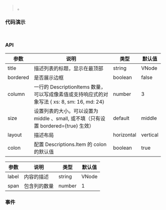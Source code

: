 #   

>  。


###  代码演示

```
 
```

### API
参数|说明|类型|默认值
--|--|--|--
title|描述列表的标题，显示在最顶部|string | VNode | v-slot:title|-
bordered|是否展示边框|boolean|false
column|一行的 DescriptionItems 数量，可以写成像素值或支持响应式的对象写法 { xs: 8, sm: 16, md: 24}|number|3
size|设置列表的大小。可以设置为 middle 、small, 或不填（只有设置 bordered={true} 生效）|default | middle | small|default
layout|描述布局|horizontal | vertical|horizontal
colon|配置 Descriptions.Item 的 colon 的默认值|boolean|true


参数|说明|类型|默认值
--|--|--|--
label|内容的描述|string | VNode | v-slot:label|-
span|包含列的数量|number|1
 


### 事件

 

